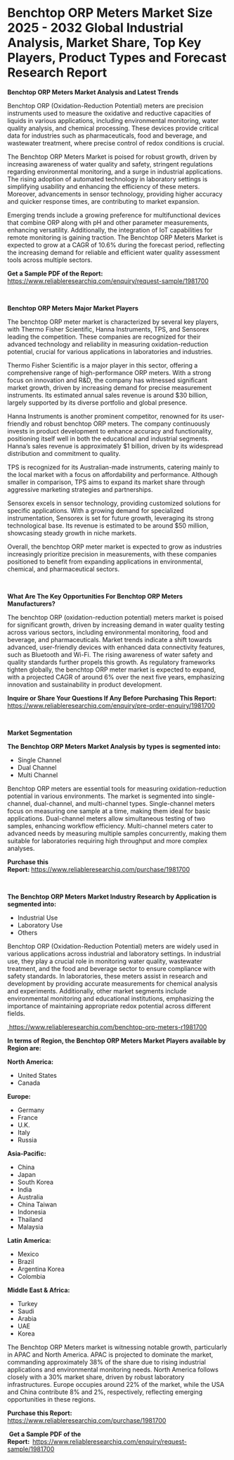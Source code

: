 <p><h1>Benchtop ORP Meters Market Size 2025 - 2032 Global Industrial Analysis, Market Share, Top Key Players, Product Types and Forecast Research Report</h1></p><p><strong>Benchtop ORP Meters Market Analysis and Latest Trends</strong></p>
<p><p>Benchtop ORP (Oxidation-Reduction Potential) meters are precision instruments used to measure the oxidative and reductive capacities of liquids in various applications, including environmental monitoring, water quality analysis, and chemical processing. These devices provide critical data for industries such as pharmaceuticals, food and beverage, and wastewater treatment, where precise control of redox conditions is crucial.</p><p>The Benchtop ORP Meters Market is poised for robust growth, driven by increasing awareness of water quality and safety, stringent regulations regarding environmental monitoring, and a surge in industrial applications. The rising adoption of automated technology in laboratory settings is simplifying usability and enhancing the efficiency of these meters. Moreover, advancements in sensor technology, providing higher accuracy and quicker response times, are contributing to market expansion.</p><p>Emerging trends include a growing preference for multifunctional devices that combine ORP along with pH and other parameter measurements, enhancing versatility. Additionally, the integration of IoT capabilities for remote monitoring is gaining traction. The Benchtop ORP Meters Market is expected to grow at a CAGR of 10.6% during the forecast period, reflecting the increasing demand for reliable and efficient water quality assessment tools across multiple sectors.</p></p>
<p><strong>Get a Sample PDF of the Report:&nbsp;</strong> <a href="https://www.reliableresearchiq.com/enquiry/request-sample/1981700?utm_campaign=3123&utm_medium=2&utm_source=Github&utm_content=ia&utm_term=12042025&utm_id=benchtop-orp-meters">https://www.reliableresearchiq.com/enquiry/request-sample/1981700</a></p>
<p>&nbsp;</p>
<p><strong>Benchtop ORP Meters Major Market Players</strong></p>
<p><p>The benchtop ORP meter market is characterized by several key players, with Thermo Fisher Scientific, Hanna Instruments, TPS, and Sensorex leading the competition. These companies are recognized for their advanced technology and reliability in measuring oxidation-reduction potential, crucial for various applications in laboratories and industries.</p><p>Thermo Fisher Scientific is a major player in this sector, offering a comprehensive range of high-performance ORP meters. With a strong focus on innovation and R&D, the company has witnessed significant market growth, driven by increasing demand for precise measurement instruments. Its estimated annual sales revenue is around $30 billion, largely supported by its diverse portfolio and global presence.</p><p>Hanna Instruments is another prominent competitor, renowned for its user-friendly and robust benchtop ORP meters. The company continuously invests in product development to enhance accuracy and functionality, positioning itself well in both the educational and industrial segments. Hanna’s sales revenue is approximately $1 billion, driven by its widespread distribution and commitment to quality.</p><p>TPS is recognized for its Australian-made instruments, catering mainly to the local market with a focus on affordability and performance. Although smaller in comparison, TPS aims to expand its market share through aggressive marketing strategies and partnerships.</p><p>Sensorex excels in sensor technology, providing customized solutions for specific applications. With a growing demand for specialized instrumentation, Sensorex is set for future growth, leveraging its strong technological base. Its revenue is estimated to be around $50 million, showcasing steady growth in niche markets.</p><p>Overall, the benchtop ORP meter market is expected to grow as industries increasingly prioritize precision in measurements, with these companies positioned to benefit from expanding applications in environmental, chemical, and pharmaceutical sectors.</p></p>
<p>&nbsp;</p>
<p><strong>What Are The Key Opportunities For Benchtop ORP Meters Manufacturers?</strong></p>
<p><p>The benchtop ORP (oxidation-reduction potential) meters market is poised for significant growth, driven by increasing demand in water quality testing across various sectors, including environmental monitoring, food and beverage, and pharmaceuticals. Market trends indicate a shift towards advanced, user-friendly devices with enhanced data connectivity features, such as Bluetooth and Wi-Fi. The rising awareness of water safety and quality standards further propels this growth. As regulatory frameworks tighten globally, the benchtop ORP meter market is expected to expand, with a projected CAGR of around 6% over the next five years, emphasizing innovation and sustainability in product development.</p></p>
<p><strong>Inquire or Share Your Questions If Any Before Purchasing This Report:</strong> <a href="https://www.reliableresearchiq.com/enquiry/pre-order-enquiry/1981700?utm_campaign=3123&utm_medium=2&utm_source=Github&utm_content=ia&utm_term=12042025&utm_id=benchtop-orp-meters">https://www.reliableresearchiq.com/enquiry/pre-order-enquiry/1981700</a></p>
<p>&nbsp;</p>
<p><strong>Market Segmentation</strong></p>
<p><strong>The Benchtop ORP Meters Market Analysis by types is segmented into:</strong></p>
<p><ul><li>Single Channel</li><li>Dual Channel</li><li>Multi Channel</li></ul></p>
<p><p>Benchtop ORP meters are essential tools for measuring oxidation-reduction potential in various environments. The market is segmented into single-channel, dual-channel, and multi-channel types. Single-channel meters focus on measuring one sample at a time, making them ideal for basic applications. Dual-channel meters allow simultaneous testing of two samples, enhancing workflow efficiency. Multi-channel meters cater to advanced needs by measuring multiple samples concurrently, making them suitable for laboratories requiring high throughput and more complex analyses.</p></p>
<p><strong>Purchase this Report:&nbsp;</strong><a href="https://www.reliableresearchiq.com/purchase/1981700?utm_campaign=3123&utm_medium=2&utm_source=Github&utm_content=ia&utm_term=12042025&utm_id=benchtop-orp-meters">https://www.reliableresearchiq.com/purchase/1981700</a></p>
<p>&nbsp;</p>
<p><strong>The Benchtop ORP Meters Market Industry Research by Application is segmented into:</strong></p>
<p><ul><li>Industrial Use</li><li>Laboratory Use</li><li>Others</li></ul></p>
<p><p>Benchtop ORP (Oxidation-Reduction Potential) meters are widely used in various applications across industrial and laboratory settings. In industrial use, they play a crucial role in monitoring water quality, wastewater treatment, and the food and beverage sector to ensure compliance with safety standards. In laboratories, these meters assist in research and development by providing accurate measurements for chemical analysis and experiments. Additionally, other market segments include environmental monitoring and educational institutions, emphasizing the importance of maintaining appropriate redox potential across different fields.</p></p>
<p><a href="https://www.reliableresearchiq.com/benchtop-orp-meters-r1981700?utm_campaign=3123&utm_medium=2&utm_source=Github&utm_content=ia&utm_term=12042025&utm_id=benchtop-orp-meters">&nbsp;https://www.reliableresearchiq.com/benchtop-orp-meters-r1981700</a></p>
<p><strong>In terms of Region, the Benchtop ORP Meters Market Players available by Region are:</strong></p>
<p>
    <p> <strong> North America: </strong>
        <ul>
            <li>United States</li>
            <li>Canada</li>
        </ul>
        </p> 
    <p> <strong> Europe: </strong>
        <ul>
            <li>Germany</li>
            <li>France</li>
            <li>U.K.</li>
            <li>Italy</li>
            <li>Russia</li>
        </ul>
        </p> 
    <p> <strong> Asia-Pacific: </strong>
        <ul>
            <li>China</li>
            <li>Japan</li>
            <li>South Korea</li>
            <li>India</li>
            <li>Australia</li>
            <li>China Taiwan</li>
            <li>Indonesia</li>
            <li>Thailand</li>
            <li>Malaysia</li>
        </ul>
        </p> 
    <p> <strong> Latin America: </strong>
        <ul>
            <li>Mexico</li>
            <li>Brazil</li>
            <li>Argentina Korea</li>
            <li>Colombia</li>
        </ul>
        </p> 
    <p> <strong> Middle East & Africa: </strong>
        <ul>
            <li>Turkey</li>
            <li>Saudi</li>
            <li>Arabia</li>
            <li>UAE</li>
            <li>Korea</li>
        </ul>
    </p>
    </p>
<p><p>The Benchtop ORP Meters market is witnessing notable growth, particularly in APAC and North America. APAC is projected to dominate the market, commanding approximately 38% of the share due to rising industrial applications and environmental monitoring needs. North America follows closely with a 30% market share, driven by robust laboratory infrastructures. Europe occupies around 22% of the market, while the USA and China contribute 8% and 2%, respectively, reflecting emerging opportunities in these regions.</p></p>
<p><strong>Purchase this Report: </strong><a href="https://www.reliableresearchiq.com/purchase/1981700?utm_campaign=3123&utm_medium=2&utm_source=Github&utm_content=ia&utm_term=12042025&utm_id=benchtop-orp-meters">https://www.reliableresearchiq.com/purchase/1981700</a></p>
<p>&nbsp;<strong>Get a Sample PDF of the Report:&nbsp;&nbsp;</strong><a href="https://www.reliableresearchiq.com/enquiry/request-sample/1981700?utm_campaign=3123&utm_medium=2&utm_source=Github&utm_content=ia&utm_term=12042025&utm_id=benchtop-orp-meters">https://www.reliableresearchiq.com/enquiry/request-sample/1981700</a></p>
<p><strong></strong></p>
<p><p></p><p></p><p></p></p>